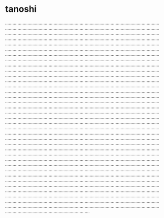 # tanoshi
....................................................................................................................................................................................................................................................................................................................................................................................................................................................................................................................................................................................................................................................................................................................................................................................................................................................................................................................................................................................................................................................................................................................................................................................................................................................................................................................................................................................................................................................................................................................................................................................................................................................................................................................................................................................................................................................................................................................................................................................................................................................................................................................................................................................................................................................................................................................................................................................................................................................................................................................................................................................................................................................................................................................................................................................................................................................................................................................................................................................................................................................................................................................................................................................................................................................................................................................................................................................................................................................................................................................................................................................................................................................................................................................................................................................................................................................................................................................................................................................................................................................................................................................................................................................................................................................................................................................................................................................................................................................................................................................................................................................................................................................................................................................